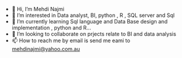 - 👋 Hi, I’m Mehdi Najmi
- 👀 I’m interested in Data analyst, BI, python , R , SQL server and Sql 
- 🌱 I’m currently learning Sql language and Data Base design and implementation , python and R...
- 💞️ I’m looking to collaborate on prjects relate to BI and data analysis 
- 📫 How to reach me by email is send me eami to mehdinajmi@yahoo.com.au

<!---
mehdinajmi/mehdinajmi is a ✨ special ✨ repository because its `README.md` (this file) appears on your GitHub profile.
You can click the Preview link to take a look at your changes.
--->
